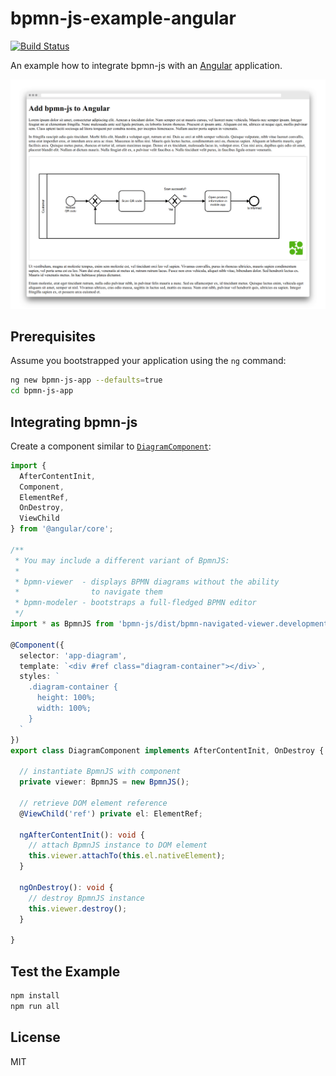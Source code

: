 # bpmn-js-example-angular

[![Build Status](https://travis-ci.com/bpmn-io/bpmn-js-example-angular.svg?branch=master)](https://travis-ci.com/bpmn-io/bpmn-js-example-angular)

An example how to integrate bpmn-js with an [Angular](https://angular.io/) application.

![Integration Screenshot](./docs/screenshot.png)

## Prerequisites

Assume you bootstrapped your application using the `ng` command:

```sh
ng new bpmn-js-app --defaults=true
cd bpmn-js-app
```


## Integrating bpmn-js

Create a component similar to [`DiagramComponent`](./bpmn-js-app/src/app/diagram/diagram.component.ts):

```typescript
import {
  AfterContentInit,
  Component,
  ElementRef,
  OnDestroy,
  ViewChild
} from '@angular/core';

/**
 * You may include a different variant of BpmnJS:
 *
 * bpmn-viewer  - displays BPMN diagrams without the ability
 *                to navigate them
 * bpmn-modeler - bootstraps a full-fledged BPMN editor
 */
import * as BpmnJS from 'bpmn-js/dist/bpmn-navigated-viewer.development.js';

@Component({
  selector: 'app-diagram',
  template: `<div #ref class="diagram-container"></div>`,
  styles: `
    .diagram-container {
      height: 100%;
      width: 100%;
    }
  `
})
export class DiagramComponent implements AfterContentInit, OnDestroy {

  // instantiate BpmnJS with component
  private viewer: BpmnJS = new BpmnJS();

  // retrieve DOM element reference
  @ViewChild('ref') private el: ElementRef;

  ngAfterContentInit(): void {
    // attach BpmnJS instance to DOM element
    this.viewer.attachTo(this.el.nativeElement);
  }

  ngOnDestroy(): void {
    // destroy BpmnJS instance
    this.viewer.destroy();
  }

}
```


## Test the Example

```sh
npm install
npm run all
```


## License

MIT

